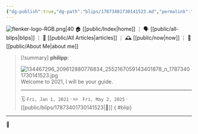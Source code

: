 ```yaml
---
{"dg-publish":true,"dg-path":"blips/17873401730141523.md","permalink":"/blips/17873401730141523/","title":"philipp on instagram @ 2021-01-01"}
---
```



<div class="transclusion internal-embed is-loaded"><div class="markdown-embed">




![flenker-logo-RGB.png|40](/img/user/attachments/flenker-logo-RGB.png)
🏠 [[public/Index\|home]]  ⋮ 🗣️ [[public/all-blips\|blips]] ⋮  📝 [[public/All Articles\|articles]]  ⋮ 🕰️ [[public/now\|now]] ⋮ 🪪 [[public/About Me\|about me]]


</div></div>


> [!summary] **philipp**:
>
> ![134467296_209612880776834_2552167059143401878_n_17873401730141523.jpg](/img/user/attachments/134467296_209612880776834_2552167059143401878_n_17873401730141523.jpg)
> Welcome to 2021, I will be your guide.
> - - -
>
> 🗓️ <code>Fri, Jan 1, 2021</code>  · ✏️ <code> Fri, May 2, 2025</code>  · [[public/blips/17873401730141523\|🔗]]
{ #blip}


- - -

 👾
